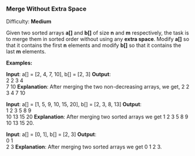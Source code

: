 ### Merge Without Extra Space

Difficulty: **Medium**

Given two sorted arrays **a[]** and **b[]** of size **n** and **m** respectively, the task is to merge them in sorted order without using any **extra space**. Modify **a[]** so that it contains the first **n** elements and modify **b[]** so that it contains the last **m** elements.

**Examples:**

**Input**: a[] = [2, 4, 7, 10], b[] = [2, 3]
**Output**:  
2 2 3 4  
7 10
**Explanation**: After merging the two non-decreasing arrays, we get, 2 2 3 4 7 10

**Input**: a[] = [1, 5, 9, 10, 15, 20], b[] = [2, 3, 8, 13]
**Output**:  
1 2 3 5 8 9  
10 13 15 20
**Explanation**: After merging two sorted arrays we get 1 2 3 5 8 9 10 13 15 20.

**Input**: a[] = [0, 1], b[] = [2, 3]
**Output**:  
0 1  
2 3
**Explanation**: After merging two sorted arrays we get 0 1 2 3.